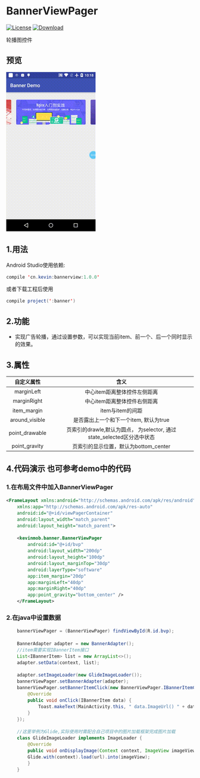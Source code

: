 # BannerViewPager
[![License](https://img.shields.io/badge/license-Apache%202-green.svg)](https://www.apache.org/licenses/LICENSE-2.0)
[![Download](https://api.bintray.com/packages/keviny-mob/maven/bannerview/images/download.svg) ](https://bintray.com/keviny-mob/maven/bannerview/_latestVersion)

轮播图控件

## 预览
![](demo.gif)


## 1.用法
Android Studio使用依赖:
```java
compile 'cn.kevin:bannerview:1.0.0'
```
或者下载工程后使用
```java
compile project(':banner')
```

## 2.功能
 * 实现广告轮播，通过设置参数，可以实现当前item、前一个、后一个同时显示的效果。

## 3.属性

<table>
  <tdead>
    <tr>
      <th align="center">自定义属性</th>
      <th align="center">含义</th>
    </tr>
  </tdead>
  <tbody>
    <tr>
      <td align="center">marginLeft</td>
      <td align="center">中心item距离整体控件左侧距离</td>
    </tr>
    <tr>
      <td align="center">marginRight</td>
      <td align="center">中心item距离整体控件右侧距离</td>
    </tr>
    <tr>
      <td align="center">item_margin</td>
      <td align="center">item与item的间距</td>
    </tr>
    <tr>
      <td align="center">around_visible</td>
      <td align="center">是否露出上一个和下一个item, 默认为true</td>
    </tr>
    <tr>
      <td align="center">point_drawable</td>
      <td align="center">页索引的drawle,默认为圆点， 为selector, 通过state_selected区分选中状态</td>
    </tr>
    <tr>
      <td align="center">point_gravity</td>
      <td align="center">页索引的显示位置，默认为bottom_center</td>
    </tr>
     </tbody>
</table>

## 4.代码演示 也可参考demo中的代码

### 1.在布局文件中加入BannerViewPager
```xml
<FrameLayout xmlns:android="http://schemas.android.com/apk/res/android"
    xmlns:app="http://schemas.android.com/apk/res-auto"
    android:id="@+id/viewPagerContainer"
    android:layout_width="match_parent"
    android:layout_height="match_parent">

    <kevinmob.banner.BannerViewPager
        android:id="@+id/bvp"
        android:layout_width="200dp"
        android:layout_height="100dp"
        android:layout_marginTop="30dp"
        android:layerType="software"
        app:item_margin="20dp"
        app:marginLeft="40dp"
        app:marginRight="40dp"
        app:point_gravity="bottom_center" />
    </FrameLayout>
```

### 2.在java中设置数据
```java
    bannerViewPager = (BannerViewPager) findViewById(R.id.bvp);
	
    BannerAdapter adapter = new BannerAdapter();
    //item需要实现IBannerItem接口
    List<IBannerItem> list = new ArrayList<>();
    adapter.setData(context, list);

    adapter.setImageLoader(new GlideImageLoader());
    bannerViewPager.setBannerAdapter(adapter);
    bannerViewPager.setBannerItemClick(new BannerViewPager.IBannerItemClick() {
        @Override
        public void onClick(IBannerItem data) {
            Toast.makeText(MainActivity.this, " data.ImageUrl() " + data.ImageUrl(), Toast.LENGTH_SHORT).show();
        }
    });

    //这里举例为Glide,实际使用时需配合自己项目中的图片加载框架完成图片加载
    class GlideImageLoader implements ImageLoader {
        @Override
        public void onDisplayImage(Context context, ImageView imageView, String url) {
        Glide.with(context).load(url).into(imageView);
        }
    }
```
